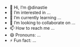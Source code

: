 - 👋 Hi, I’m @dinastie
- 👀 I’m interested in ...
- 🌱 I’m currently learning ...
- 💞️ I’m looking to collaborate on ...
- 📫 How to reach me ...
- 😄 Pronouns: ...
- ⚡ Fun fact: ...

<!---
dinastie/dinastie is a ✨ special ✨ repository because its `README.md` (this file) appears on your GitHub profile.
You can click the Preview link to take a look at your changes.
--->
